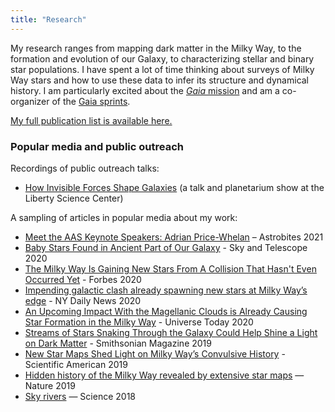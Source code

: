 ```yaml
---
title: "Research"
---
```


My research ranges from mapping dark matter in the Milky Way, to the formation and
evolution of our Galaxy, to characterizing stellar and binary star populations. I have
spent a lot of time thinking about surveys of Milky Way stars and how to use these data
to infer its structure and dynamical history. I am particularly excited about the
[*Gaia* mission](https://www.cosmos.esa.int/web/gaia) and am a co-organizer of the [Gaia
sprints](https://gaia.lol/).

[My full publication list is available here.](https://adrian.pw/cv/PriceWhelan-pubs.pdf)

### Popular media and public outreach

Recordings of public outreach talks:

- [How Invisible Forces Shape Galaxies](https://www.youtube.com/watch?v=l_p96HzQ07c) (a
  talk and planetarium show at the Liberty Science Center)

A sampling of articles in popular media about my work:

- [Meet the AAS Keynote Speakers: Adrian Price-Whelan](https://astrobites.org/2021/01/10/meet-the-aas-keynote-speakers-adrian-price-whelan/) – Astrobites 2021
- [Baby Stars Found in Ancient Part of Our Galaxy](https://www.skyandtelescope.com/astronomy-news/baby-stars-found-ancient-part-milky-way-galaxy/) - Sky and Telescope 2020
- [The Milky Way Is Gaining New Stars From A Collision That Hasn't Even Occurred Yet](https://www.forbes.com/sites/startswithabang/2020/01/09/the-milky-way-is-gaining-new-stars-from-a-collision-that-hasnt-even-occurred-yet/#197424aa1e5b) - Forbes 2020
- [Impending galactic clash already spawning new stars at Milky Way’s edge](https://www.nydailynews.com/news/world/ny-new-stars-in-milky-way-20200110-5n3tu26uy5cgzgvl4mylsa6q3i-story.html) - NY Daily News 2020
- [An Upcoming Impact With the Magellanic Clouds is Already Causing Star Formation in the Milky Way](https://www.universetoday.com/144556/an-upcoming-impact-with-the-magellanic-clouds-is-already-causing-star-formation-in-the-milky-way/) - Universe Today 2020
- [Streams of Stars Snaking Through the Galaxy Could Help Shine a Light on Dark Matter](https://www.smithsonianmag.com/science-nature/streams-stars-snaking-through-galaxy-could-help-shine-light-dark-matter-180971679/) - Smithsonian Magazine 2019
- [New Star Maps Shed Light on Milky Way’s Convulsive History](https://www.scientificamerican.com/article/new-star-maps-shed-light-on-milky-ways-convulsive-history/) - Scientific American 2019
- [Hidden history of the Milky Way revealed by extensive star maps](https://www.nature.com/articles/d41586-019-00123-y) — Nature 2019
- [Sky rivers](http://www.sciencemag.org/news/2018/10/streams-stars-reveal-galaxy-s-violent-history-and-perhaps-its-unseen-dark-matter) — Science 2018